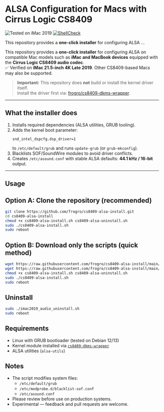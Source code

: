 # ALSA Configuration for Macs with Cirrus Logic CS8409
![Tested on iMac 2019](https://img.shields.io/badge/Tested%20on-iMac%202019-2b90ff?logo=apple&logoColor=white&style=flat-square)
[![ShellCheck](https://img.shields.io/github/actions/workflow/status/frogro/cs8409-alsa-install/main.yml?branch=main&label=ShellCheck&logo=gnu-bash&logoColor=white&style=flat-square)](https://github.com/frogro/cs8409-alsa-install/actions/workflows/main.yml)


This repository provides a **one-click installer** for configuring ALSA … 


This repository provides a **one-click installer** for configuring ALSA on compatible Mac models such as **iMac and MacBook devices** equipped with the **Cirrus Logic CS8409 audio codec**.  
✅ Verified on **iMac 21.5-inch 4K Late 2019**. Other CS8409-based Macs may also be supported.

> **Important:** This repository does **not** build or install the kernel driver itself.  
> Install the driver first via: [frogro/cs8409-dkms-wrapper](https://github.com/frogro/cs8409-dkms-wrapper).

---

## What the installer does

1. Installs required dependencies (ALSA utilities, GRUB tooling).
2. Adds the kernel boot parameter:
   ```
   snd_intel_dspcfg.dsp_driver=1
   ```
   to `/etc/default/grub` and runs `update-grub` (or `grub-mkconfig`).
3. Blacklists SOF/SoundWire modules to avoid driver conflicts.
4. Creates `/etc/asound.conf` with stable ALSA defaults: **44.1 kHz / 16-bit** output.

---

## Usage
## Option A: Clone the repository (recommended)

```bash
git clone https://github.com/frogro/cs8409-alsa-install.git
cd cs8409-alsa-install
chmod +x cs8409-alsa-install.sh cs8409-alsa-uninstall.sh
sudo ./cs8409-alsa-install.sh
sudo reboot
```
## Option B: Download only the scripts (quick method)

```bash
wget https://raw.githubusercontent.com/frogro/cs8409-alsa-install/main/cs8409-alsa-install.sh
wget https://raw.githubusercontent.com/frogro/cs8409-alsa-install/main/cs8409-alsa-uninstall.sh
chmod +x cs8409-alsa-install.sh cs8409-alsa-uninstall.sh
sudo ./cs8409-alsa-install.sh
sudo reboot
```

## Uninstall

```bash
sudo ./imac2019_audio_uninstall.sh
sudo reboot
```

## Requirements

- Linux with GRUB bootloader (tested on Debian 12/13)  
- Kernel module installed via [`cs8409-dkms-wrapper`](https://github.com/frogro/cs8409-dkms-wrapper)  
- ALSA utilities (`alsa-utils`)

## Notes

- The script modifies system files:
  - `/etc/default/grub`
  - `/etc/modprobe.d/blacklist-sof.conf`
  - `/etc/asound.conf`
- Please review before use on production systems.
- Experimental — feedback and pull requests are welcome.

  
